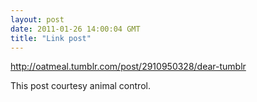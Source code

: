 ```yaml
---
layout: post
date: 2011-01-26 14:00:04 GMT
title: "Link post"
---
```

<http://oatmeal.tumblr.com/post/2910950328/dear-tumblr>

This post courtesy animal control.